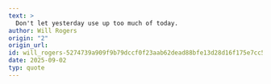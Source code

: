 ```yaml
---
text: >
  Don't let yesterday use up too much of today.
author: Will Rogers
origin: "2"
origin_url: 
id: will_rogers-5274739a909f9b79dccf0f23aab62dead88bfe13d28d16f175e7cc528a5777ee
date: 2025-09-02
typ: quote
---
```

